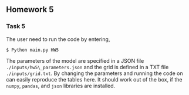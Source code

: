 

Homework 5
----------

### Task 5

The user need to run the code by entering,

```
$ Python main.py HW5
```

The parameters of the model are specified in a JSON file `./inputs/hw5\_parameters.json` 
and the grid is defined in a TXT file `./inputs/grid.txt`. 
By changing the parameters and running the code on can easily reproduce the tables here.
It should work out of the box, if the `numpy`, `pandas`, and `json` libraries are installed.
